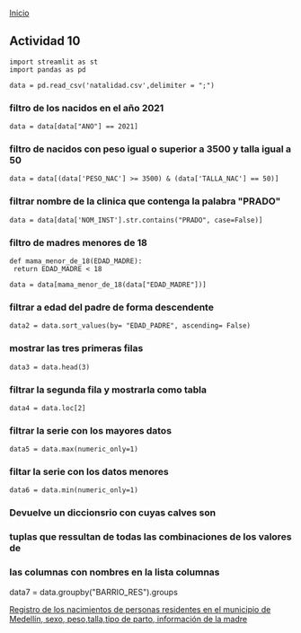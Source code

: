 <!-- No borrar o modificar -->
[Inicio](./index.md)

## Actividad 10 


    import streamlit as st
    import pandas as pd

    data = pd.read_csv('natalidad.csv',delimiter = ";")

### filtro de los nacidos en el año 2021

    data = data[data["ANO"] == 2021]


### filtro de nacidos con peso igual o superior a 3500 y talla igual a 50

    data = data[(data['PESO_NAC'] >= 3500) & (data['TALLA_NAC'] == 50)]


### filtrar nombre de la clinica que contenga la palabra "PRADO"

    data = data[data['NOM_INST'].str.contains("PRADO", case=False)]


### filtro de madres menores de 18

    def mama_menor_de_18(EDAD_MADRE):
     return EDAD_MADRE < 18

    data = data[mama_menor_de_18(data["EDAD_MADRE"])]


### filtrar a edad del padre de forma descendente


    data2 = data.sort_values(by= "EDAD_PADRE", ascending= False)


### mostrar las tres primeras filas
    data3 = data.head(3)


### filtrar la segunda fila y mostrarla como tabla
    data4 = data.loc[2]


### filtrar la serie con los mayores datos
    data5 = data.max(numeric_only=1)


### filtar la serie con los datos menores
    data6 = data.min(numeric_only=1)


### Devuelve un diccionsrio con cuyas calves son
### tuplas que ressultan de todas las combinaciones de los valores de
### las columnas con nombres en la lista columnas

data7 = data.groupby("BARRIO_RES").groups

[Registro de los nacimientos de personas residentes en el municipio de Medellín, sexo, peso,talla,tipo de parto, información de la madre](http://medata.gov.co/dataset/nacimientos)


<!-- Su documentación aquí -->





